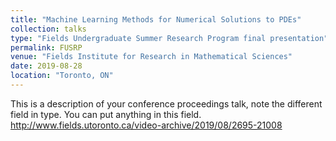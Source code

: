 ```yaml
---
title: "Machine Learning Methods for Numerical Solutions to PDEs"
collection: talks
type: "Fields Undergraduate Summer Research Program final presentation"
permalink: FUSRP
venue: "Fields Institute for Research in Mathematical Sciences"
date: 2019-08-28
location: "Toronto, ON"
---
```


This is a description of your conference proceedings talk, note the different field in type. You can put anything in this field. http://www.fields.utoronto.ca/video-archive/2019/08/2695-21008
